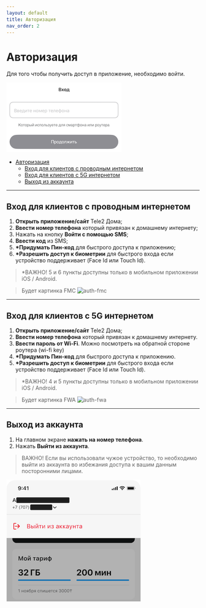 ```yaml
---
layout: default
title: Авторизация
nav_order: 2
---
```


# Авторизация

Для того чтобы получить доступ в приложение, необходимо войти.

![login screen](./assets/images/login.png)

- [Авторизация](#авторизация)
  - [Вход для клиентов с проводным интернетом](#вход-для-клиентов-с-проводным-интернетом)
  - [Вход для клиентов с 5G интернетом](#вход-для-клиентов-с-5g-интернетом)
  - [Выход из аккаунта](#выход-из-аккаунта)

---

## Вход для клиентов с проводным интернетом

1. **Открыть приложение/сайт** Tele2 Дома;
2. **Ввести номер телефона** который привязан к домашнему интернету;
3. Нажать на кнопку **Войти с помощью SMS**;
4. **Ввести код** из SMS;
5. **\*Придумать Пин-код** для быстрого доступа к приложению;
6. **\*Разрешить доступ к биометрии** для быстрого входа если устройство поддерживает (Face Id или Touch Id).

> \*ВАЖНО! 5 и 6 пункты доступны только в мобильном приложении iOS / Android.

> Будет картинка FMC
![auth-fmc](TBC.PIC)

---

## Вход для клиентов с 5G интернетом

1. **Открыть приложение/сайт** Tele2 Дома;
2. **Ввести номер телефона** который привязан к домашнему интернету.
3. **Ввести пароль от Wi-Fi**. Можно посмотреть на обратной стороне роутера (wi-fi key)
4. **\*Придумать Пин-код** для быстрого доступа к приложению.
5. **\*Разрешить доступ к биометрии** для быстрого входа если устройство поддерживает (Face Id или Touch Id).

> \*ВАЖНО! 4 и 5 пункты доступны только в мобильном приложении iOS / Android.

> Будет картинка FWA
![auth-fwa](TBC.PIC)

---

## Выход из аккаунта

1. На главном экране **нажать на номер телефона**.
2. Нажать **Выйти из аккаунта**.

> ВАЖНО! Если вы использовали чужое устройство, то необходимо выйти из аккаунта во избежания доступа к вашим данным посторонними лицами.

![logout screen](./assets/images/logout.png)